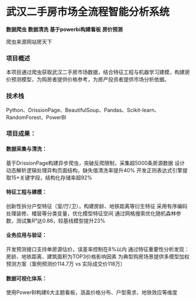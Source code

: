 # 武汉二手房市场全流程智能分析系统

**数据爬虫**
**数据清洗**
**基于powerbi构建看板**
**房价预测**

爬虫来源网站房天下


### 项目概述
本项目通过爬虫获取武汉二手房市场数据，结合特征工程与机器学习建模，构建房价预测模型，为购房者提供价格参考，为房产投资者提供市场分析依据。
### 技术栈
Python、DrissionPage、BeautifulSoup、Pandas、Scikit-learn、RandomForest、PowerBI

### 项目成果：
#### 数据采集与清洗：

基于DrissionPage构建异步爬虫，突破反爬限制，采集超5000条房源数据
设计动态解析逻辑处理异构页面结构，缺失值清洗率提升40%
开发正则表达式引擎提取15+关键字段，结构化存储率超92%
#### 特征工程与建模：

创新性拆分户型特征（室/厅/卫），构建房龄、地铁距离等衍生特征
采用有序编码处理装修、楼层等分类变量，优化模型特征空间
通过网格搜索优化随机森林参数，测试集R²达0.86，较基线模型提升23%
#### 业务应用与验证：

开发预测接口支持单房源估价，误差率控制在8%以内
通过特征重要性分析发现：房龄、地铁距离、建筑面积为TOP3价格影响因素
为典型购房场景提供多模型加权预测方案（案例预测价114.7万 vs 实际成交价118万）
#### 数据可视化体系：

使用PowerBI构建6大主题看板，涵盖价格分布、户型需求、地铁效应等维度
